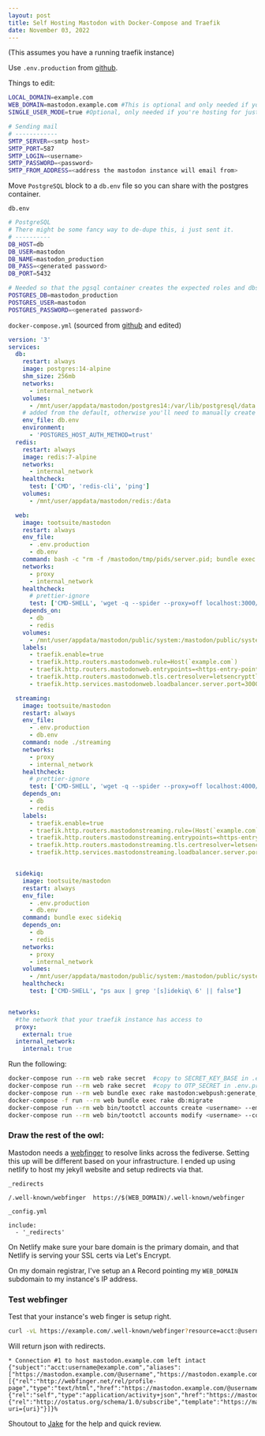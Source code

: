 ```yaml
---
layout: post
title: Self Hosting Mastodon with Docker-Compose and Traefik
date: November 03, 2022
---
```


(This assumes you have a running traefik instance)

Use `.env.production` from [github](https://github.com/mastodon/mastodon/blob/main/.env.production.sample).

Things to edit:
```bash
LOCAL_DOMAIN=example.com
WEB_DOMAIN=mastodon.example.com #This is optional and only needed if your instance is hosted on a subdomain, but you want the instance to be known by its domain.
SINGLE_USER_MODE=true #Optional, only needed if you're hosting for just yourself

# Sending mail
# ------------
SMTP_SERVER=<smtp host>
SMTP_PORT=587
SMTP_LOGIN=<username>
SMTP_PASSWORD=<password>
SMTP_FROM_ADDRESS=<address the mastodon instance will email from>
```

Move `PostgreSQL` block to a `db.env` file so you can share with the postgres container.

`db.env`
```bash
# PostgreSQL
# There might be some fancy way to de-dupe this, i just sent it.
# ----------
DB_HOST=db
DB_USER=mastodon
DB_NAME=mastodon_production
DB_PASS=<generated password>
DB_PORT=5432

# Needed so that the pgsql container creates the expected roles and dbs for you
POSTGRES_DB=mastodon_production
POSTGRES_USER=mastodon
POSTGRES_PASSWORD=<generated password>
```

`docker-compose.yml` (sourced from [github](https://github.com/mastodon/mastodon/blob/main/docker-compose.yml) and edited)
```yaml
version: '3'
services:
  db:
    restart: always
    image: postgres:14-alpine
    shm_size: 256mb
    networks:
      - internal_network
    volumes:
      - /mnt/user/appdata/mastodon/postgres14:/var/lib/postgresql/data
    # added from the default, otherwise you'll need to manually create a `mastodon` db and user/role
    env_file: db.env  
    environment:
      - 'POSTGRES_HOST_AUTH_METHOD=trust'
  redis:
    restart: always
    image: redis:7-alpine
    networks:
      - internal_network
    healthcheck:
      test: ['CMD', 'redis-cli', 'ping']
    volumes:
      - /mnt/user/appdata/mastodon/redis:/data

  web:
    image: tootsuite/mastodon
    restart: always
    env_file:
      - .env.production
      - db.env
    command: bash -c "rm -f /mastodon/tmp/pids/server.pid; bundle exec rails s -p 3000"
    networks:
      - proxy
      - internal_network
    healthcheck:
      # prettier-ignore
      test: ['CMD-SHELL', 'wget -q --spider --proxy=off localhost:3000/health || exit 1']
    depends_on:
      - db
      - redis
    volumes:
      - /mnt/user/appdata/mastodon/public/system:/mastodon/public/system
    labels:
      - traefik.enable=true
      - traefik.http.routers.mastodonweb.rule=Host(`example.com`)
      - traefik.http.routers.mastodonweb.entrypoints=<https-entry-point>
      - traefik.http.routers.mastodonweb.tls.certresolver=letsencrypttls
      - traefik.http.services.mastodonweb.loadbalancer.server.port=3000

  streaming:
    image: tootsuite/mastodon
    restart: always
    env_file:
      - .env.production
      - db.env
    command: node ./streaming
    networks:
      - proxy
      - internal_network
    healthcheck:
      # prettier-ignore
      test: ['CMD-SHELL', 'wget -q --spider --proxy=off localhost:4000/api/v1/streaming/health || exit 1']
    depends_on:
      - db
      - redis
    labels:
      - traefik.enable=true
      - traefik.http.routers.mastodonstreaming.rule=(Host(`example.com`) && PathPrefix(/api/v1/streaming))
      - traefik.http.routers.mastodonstreaming.entrypoints=<https-entry-point>
      - traefik.http.routers.mastodonstreaming.tls.certresolver=letsencrypttls
      - traefik.http.services.mastodonstreaming.loadbalancer.server.port=4000


  sidekiq:
    image: tootsuite/mastodon
    restart: always
    env_file:
      - .env.production
      - db.env
    command: bundle exec sidekiq
    depends_on:
      - db
      - redis
    networks:
      - proxy
      - internal_network
    volumes:
      - /mnt/user/appdata/mastodon/public/system:/mastodon/public/system
    healthcheck:
      test: ['CMD-SHELL', "ps aux | grep '[s]idekiq\ 6' || false"]


networks:
  #the network that your traefik instance has access to
  proxy:
    external: true
  internal_network:
    internal: true
```

Run the following:

```bash
docker-compose run --rm web rake secret  #copy to SECRET_KEY_BASE in .env.production
docker-compose run --rm web rake secret  #copy to OTP_SECRET in .env.production
docker-compose run --rm web bundle exec rake mastodon:webpush:generate_vapid_key #copy to VAPID_* keys
docker-compose -f run --rm web bundle exec rake db:migrate
docker-compose run --rm web bin/tootctl accounts create <username> --email=<email>
docker-compose run --rm web bin/tootctl accounts modify <username> --confirm --approve --enable --role=admin
```

### Draw the rest of the owl:
Mastodon needs a [webfinger](https://docs.joinmastodon.org/spec/webfinger/) to resolve links across the fediverse.
Setting this up will be different based on your infrastructure. I ended up using netlify to host my jekyll website and setup redirects via that.

`_redirects`
```
/.well-known/webfinger	https://$(WEB_DOMAIN)/.well-known/webfinger
```

`_config.yml`
```
include:
  - '_redirects'
```

On Netlify make sure your bare domain is the primary domain, and that Netlify is serving your SSL certs via Let's Encrypt.

On my domain registrar, I've setup an `A` Record pointing my `WEB_DOMAIN` subdomain to my instance's IP address.


### Test webfinger

Test that your instance's web finger is setup right.

```bash
curl -vL https://example.com/.well-known/webfinger?resource=acct:@username@example.com
```

Will return json with redirects.

```
* Connection #1 to host mastodon.example.com left intact
{"subject":"acct:username@example.com","aliases":["https://mastodon.example.com/@username","https://mastodon.example.com/users/username"],"links":[{"rel":"http://webfinger.net/rel/profile-page","type":"text/html","href":"https://mastodon.example.com/@username"},{"rel":"self","type":"application/activity+json","href":"https://mastodon.example.com/users/username"},{"rel":"http://ostatus.org/schema/1.0/subscribe","template":"https://mastodon.example.com/authorize_interaction?uri={uri}"}]}%
```


Shoutout to [Jake](https://mastodon.jakewharton.com/@jw) for the help and quick review.

